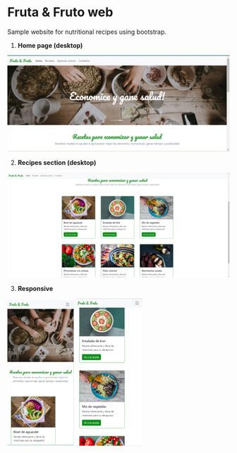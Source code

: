 # Fruta & Fruto web

Sample website for nutritional recipes using bootstrap. 

1. **Home page (desktop)**

![Home page](/capturas/Fruta-fruto_inico-carousel.png)

2. **Recipes section (desktop)**

![Home-recipes section](/capturas/fruta-fruto_inicio-recetas.png)

3. **Responsive**

<img src="/capturas/fruta-fruto_inicio-recetas-mobile.png" width="30%" height="auto">  
<img src="/capturas/fruta-fruto_inicio-recetas-mobile2.png" width="30%" height="auto">


